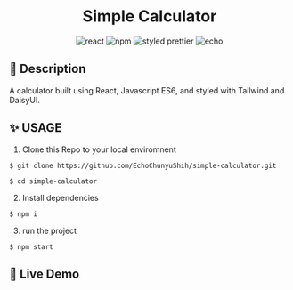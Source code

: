 <h1 align="center"> Simple Calculator
</h1>


<div align="center">
<img alt="react" src="https://img.shields.io/badge/React-v.18-000?&logo=react"/>  
  <img alt="npm" src="https://img.shields.io/badge/NPM-blue?logo=npm"/>
<img alt="styled prettier" src="https://img.shields.io/badge/styled%20with-Prettier-yellow"/>
<img alt="echo" src="https://img.shields.io/badge/Made%20by-Echo-ff69b4"/>

</div>

## 📄 Description
A calculator built using React, Javascript ES6, and styled with Tailwind and DaisyUI.

## ✨ USAGE

1. Clone this Repo to your local enviromnent

```
$ git clone https://github.com/EchoChunyuShih/simple-calculator.git

$ cd simple-calculator
```

2. Install dependencies

```
$ npm i
```

3. run the project

```
$ npm start
```

## 🥳 Live Demo
<p>
   <a href="https://simple-calculator-7rbthi2e5-echochunyushih.vercel.app/"><img alt="" src="https://img.shields.io/badge/Live%20on%20Vercel-000000?style=for-the-badge&logo=vercel&logoColor=white"></a>  
</p>


